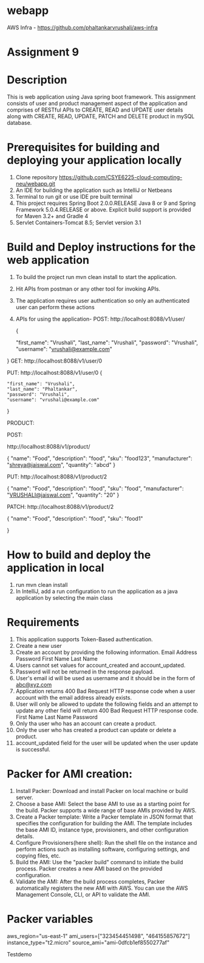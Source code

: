 # webapp
AWS Infra - https://github.com/phaltankarvrushali/aws-infra
# Assignment 9
# Description
This is web application using Java spring boot framework. This assignment consists of user and product management aspect of the application and comprises of RESTful APIs to CREATE, READ and UPDATE user details along with CREATE, READ, UPDATE, PATCH and DELETE product in mySQL database.

# Prerequisites for building and deploying your application locally
1. Clone repository https://github.com/CSYE6225-cloud-computing-neu/webapp.git
2. An IDE for building the application such as IntelliJ or Netbeans
3. Terminal to run git or use IDE pre built terminal
4. This project requires Spring Boot 2.0.0.RELEASE Java 8 or 9 and Spring Framework 5.0.4.RELEASE or above. Explicit build support is provided for Maven 3.2+ and Gradle 4
5. Servlet Containers-Tomcat 8.5; Servlet version 3.1

# Build and Deploy instructions for the web application
1. To build the project run mvn clean install to start the application.
2. Hit APIs from postman or any other tool for invoking APIs.
3. The application requires user authentication so only an authenticated user can perform these actions
4. APIs for using the application-
   POST: http://localhost:8088/v1/user/

   {

    "first_name": "Vrushali",
    "last_name": "Vrushali",
    "password": "Vrushali",
    "username": "vrushali@example.com"

}
   GET: http://localhost:8088/v1/user/0

   PUT: http://localhost:8088/v1/user/0
   {

    "first_name": "Vrushali",
    "last_name": "Phaltankar",
    "password": "Vrushali",
    "username": "vrushali@example.com"

}

PRODUCT:

POST:

http://localhost:8088/v1/product/

{
  "name": "Food",
  "description": "food",
  "sku": "food123",
  "manufacturer": "shreya@jaiswal.com",
  "quantity": "abcd"
}

PUT:
http://localhost:8088/v1/product/2

{
  "name": "Food",
  "description": "food",
  "sku": "food",
  "manufacturer": "VRUSHALI@jaiswal.com",
  "quantity": "20"
}

PATCH:
http://localhost:8088/v1/product/2

{
  "name": "Food",
  "description": "food",
  "sku": "food1"

}

# How to build and deploy the application in local
1. run mvn clean install
2. In IntelliJ, add a run configuration to run the application as a java application by selecting the main class
# Requirements

1. This application supports Token-Based authentication.
2. Create a new user
3. Create an account by providing the following information.
    Email Address
    Password
    First Name
    Last Name
3. Users cannot set values for account_created and account_updated.
4. Password will not be returned in the response payload.
5. User's email id will be used as username and it should be in the form of abc@xyz.com
6. Application returns 400 Bad Request HTTP response code when a user account with the email address already exists.
7. User will only be allowed to update the following fields and an attempt to update any other field will return 400 Bad Request HTTP response code.
    First Name
    Last Name
    Password
8. Only tha user who has an account can create a product.
9. Only the user who has created a product can update or delete a product.
10. account_updated field for the user will be updated when the user update is successful.

# Packer for AMI creation:

1. Install Packer: Download and install Packer on local machine or build server.
2. Choose a base AMI: Select the base AMI to use as a starting point for the build. Packer supports a wide range of base AMIs provided by AWS.
3. Create a Packer template: Write a Packer template in JSON format that specifies the configuration for building the AMI. The template includes the base AMI ID, instance type, provisioners, and other configuration details.
4. Configure Provisioners(here shell): Run the shell file on the instance and perform actions such as installing software, configuring settings, and copying files, etc.
5. Build the AMI: Use the "packer build" command to initiate the build process. Packer creates a new AMI based on the provided configuration.
6. Validate the AMI: After the build process completes, Packer automatically registers the new AMI with AWS. You can use the AWS Management Console, CLI, or API to validate the AMI.

# Packer variables

aws_region="us-east-1"
ami_users=["323454451498", "464155857672"]
instance_type="t2.micro"
source_ami="ami-0dfcb1ef8550277af"

Testdemo
